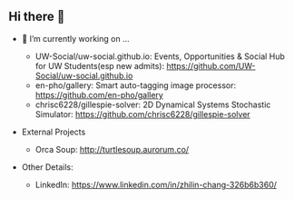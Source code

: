## Hi there 👋

<!--
**chrisc6228/chrisc6228** is a ✨ _special_ ✨ repository because its `README.md` (this file) appears on your GitHub profile.

Here are some ideas to get you started:

- 🔭 I’m currently working on ...
- 🌱 I’m currently learning ...
- 👯 I’m looking to collaborate on ...
- 🤔 I’m looking for help with ...
- 💬 Ask me about ...
- 📫 How to reach me: ...
- 😄 Pronouns: ...
- ⚡ Fun fact: ...
-->

- 🔭 I’m currently working on ...
  - UW-Social/uw-social.github.io: Events, Opportunities & Social Hub for UW Students(esp new admits): https://github.com/UW-Social/uw-social.github.io
  - en-pho/gallery: Smart auto-tagging image processor: https://github.com/en-pho/gallery
  - chrisc6228/gillespie-solver: 2D Dynamical Systems Stochastic Simulator: https://github.com/chrisc6228/gillespie-solver
- External Projects
  - Orca Soup: http://turtlesoup.aurorum.co/

- Other Details:
  - LinkedIn: https://www.linkedin.com/in/zhilin-chang-326b6b360/
